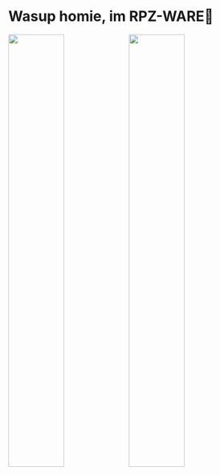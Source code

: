 # Wasup homie, im RPZ-WARE👋

<img align="left" width="47%" src="(https://github-readme-stats.vercel.app/api?username=Rapunzel-ware&show_icons=true&theme=radical" />

<img align="left" width="47%" src="(https://github-readme-stats.vercel.app/api/top-langs/?username=Rapunzel-ware&layout=compact" />



